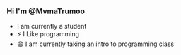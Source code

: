 ### Hi I'm @MvmaTrumoo
- I am currently a student
- ⚡ I Like programming
- 😄 I am currently taking an intro to programming class
<!--
**Mvmatrumoo/MvmaTrumoo** is a ✨ _special_ ✨ repository because its `README.md` (this file) appears on your GitHub profile.

Here are some ideas to get you started:

-🔭 I’m currently working on ...
-🌱 I’m currently learning ...
- 👯 I’m looking to collaborate on ...
- 🤔 I’m looking for help with ...
- 💬 Ask me about ...
- 📫 How to reach me: ...
- 😄 Pronouns: ...
- ⚡ Fun fact: ...
-->
